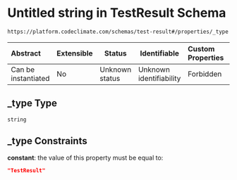 # Untitled string in TestResult Schema

```txt
https://platform.codeclimate.com/schemas/test-result#/properties/_type
```




| Abstract            | Extensible | Status         | Identifiable            | Custom Properties | Additional Properties | Access Restrictions | Defined In                                                                              |
| :------------------ | ---------- | -------------- | ----------------------- | :---------------- | --------------------- | ------------------- | --------------------------------------------------------------------------------------- |
| Can be instantiated | No         | Unknown status | Unknown identifiability | Forbidden         | Allowed               | none                | [TestResult.schema.json\*](../../schemas/TestResult.schema.json "open original schema") |

## \_type Type

`string`

## \_type Constraints

**constant**: the value of this property must be equal to:

```json
"TestResult"
```
